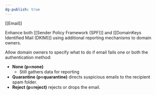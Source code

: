 ```yaml
---
dg-publish: true
---
```

[[Email]]

Enhance both [[Sender Policy Framework (SPF)]] and [[DomainKeys Identified Mail (DKIM)]] using additional reporting mechanisms to domain owners.

Allow domain owners to specify what to do if email fails one or both the authentication method:

- **None (p=none)**
	- Still gathers data for reporting
- **Quarantine (p=quarantine)** directs suspicious emails to the recipient spam folder.
- **Reject (p=reject)** rejects or drops the email.